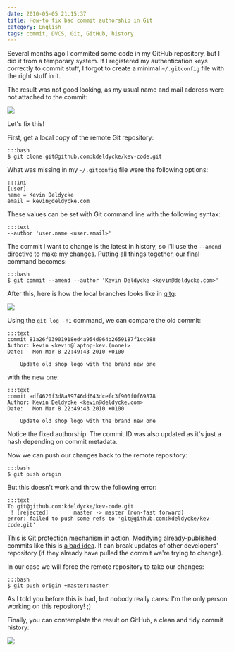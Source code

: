 ```yaml
---
date: 2010-05-05 21:15:37
title: How-to fix bad commit authorship in Git
category: English
tags: commit, DVCS, Git, GitHub, history
---
```


Several months ago I commited some code in my GitHub repository, but I did it from a temporary system. If I registered my authentication keys correctly to commit stuff, I forgot to create a minimal `~/.gitconfig` file with the right stuff in it.

The result was not good looking, as my usual name and mail address were not attached to the commit:

![](/uploads/2010/bad-git-commit-history-authorship.png)

Let's fix this!

First, get a local copy of the remote Git repository:

    :::bash
    $ git clone git@github.com:kdeldycke/kev-code.git

What was missing in my `~/.gitconfig` file were the following options:

    :::ini
    [user]
    name = Kevin Deldycke
    email = kevin@deldycke.com

These values can be set with Git command line with the following syntax:

    :::text
    --author 'user.name <user.email>'

The commit I want to change is the latest in history, so I'll use the `--amend` directive to make my changes. Putting all things together, our final command becomes:

    :::bash
    $ git commit --amend --author 'Kevin Deldycke <kevin@deldycke.com>'

After this, here is how the local branches looks like in [gitg](http://trac.novowork.com/gitg/):

![](/uploads/2010/amended-git-commit-in-gitg.png)

Using the `git log -n1` command, we can compare the old commit:

    :::text
    commit 81a26f03901918ed4a954d964b2659187f1cc988
    Author: kevin <kevin@laptop-kev.(none)>
    Date:   Mon Mar 8 22:49:43 2010 +0100

        Update old shop logo with the brand new one

with the new one:

    :::text
    commit adf4620f3d8a89746dd643dcefc3f900f0f69878
    Author: Kevin Deldycke <kevin@deldycke.com>
    Date:   Mon Mar 8 22:49:43 2010 +0100

        Update old shop logo with the brand new one

Notice the fixed authorship. The commit ID was also updated as it's just a hash depending on commit metadata.

Now we can push our changes back to the remote repository:

    :::bash
    $ git push origin

But this doesn't work and throw the following error:

    :::text
    To git@github.com:kdeldycke/kev-code.git
     ! [rejected]        master -> master (non-fast forward)
    error: failed to push some refs to 'git@github.com:kdeldycke/kev-code.git'

This is Git protection mechanism in action. Modifying already-published commits like this is [a bad idea](http://stackoverflow.com/questions/253055/how-do-i-push-amended-commit-to-the-remote-git-repo). It can break updates of other developers' repository (if they already have pulled the commit we're trying to change).

In our case we will force the remote repository to take our changes:

    :::bash
    $ git push origin +master:master

As I told you before this is bad, but nobody really cares: I'm the only person working on this repository! ;)

Finally, you can contemplate the result on GitHub, a clean and tidy commit history:

![](/uploads/2010/fixed-git-commit-history-authorship.png)

